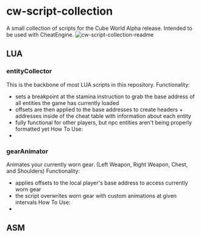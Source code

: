 # cw-script-collection
A small collection of scripts for the Cube World Alpha release. Intended to be used with CheatEngine.
![cw-script-collection-readme](https://github.com/user-attachments/assets/2260851c-8841-432f-b686-66f1d7817c40)
## LUA
### entityCollector
This is the backbone of most LUA scripts in this repository.
Functionality:
  - sets a breakpoint at the stamina instruction to grab the base address of all entities the game has currently loaded
  - offsets are then applied to the base addresses to create headers + addresses inside of the cheat table with information about each entity
  - fully functional for other players, but npc entities aren't being properly formatted yet
How To Use:
  - 

### gearAnimator
Animates your currently worn gear. (Left Weapon, Right Weapon, Chest, and Shoulders)
Functionality:
  - applies offsets to the local player's base address to access currently worn gear
  - the script overwrites worn gear with custom animations at given intervals
How To Use:
  - 

## ASM

